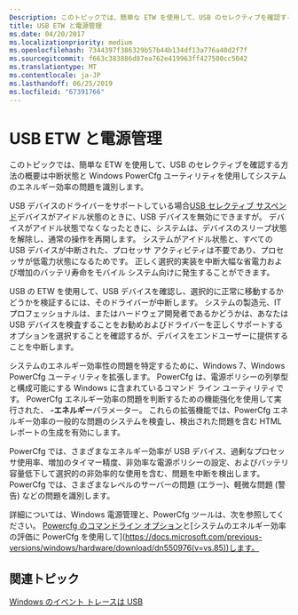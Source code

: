 ```yaml
---
Description: このトピックでは、簡単な ETW を使用して、USB のセレクティブを確認する方法の概要は中断状態と Windows PowerCfg ユーティリティを使用してシステムのエネルギー効率の問題を識別します。
title: USB ETW と電源管理
ms.date: 04/20/2017
ms.localizationpriority: medium
ms.openlocfilehash: 7344397f386329b57b44b134df13a776a40d2f7f
ms.sourcegitcommit: f663c383886d87ea762e419963ff427500cc5042
ms.translationtype: MT
ms.contentlocale: ja-JP
ms.lasthandoff: 06/25/2019
ms.locfileid: "67391766"
---
```

# <a name="usb-etw-and-power-management"></a>USB ETW と電源管理


このトピックでは、簡単な ETW を使用して、USB のセレクティブを確認する方法の概要は中断状態と Windows PowerCfg ユーティリティを使用してシステムのエネルギー効率の問題を識別します。

USB デバイスのドライバーをサポートしている場合[USB セレクティブ サスペンド](usb-selective-suspend.md)デバイスがアイドル状態のときに、USB デバイスを無効にできますが。 デバイスがアイドル状態でなくなったときに、システムは、デバイスのスリープ状態を解除し、通常の操作を再開します。 システムがアイドル状態と、すべての USB デバイスが中断された、プロセッサ アクティビティは不要であり、プロセッサが低電力状態になるためです。 正しく選択的実装を中断大幅な省電力および増加のバッテリ寿命をモバイル システム向けに発生することができます。

USB の ETW を使用して、USB デバイスを確認し、選択的に正常に移動するかどうかを検証するには、そのドライバーが中断します。 システムの製造元、IT プロフェッショナルは、またはハードウェア開発者であるかどうかは、あなたは USB デバイスを検査することをお勧めおよびドライバーを正しくサポートするオプションを選択することを確認するが、デバイスをエンドユーザーに提供することを中断します。

システムのエネルギー効率性の問題を特定するために、Windows 7、Windows PowerCfg ユーティリティを拡張します。 PowerCfg は、電源ポリシーの列挙型と構成可能にする Windows に含まれているコマンド ライン ユーティリティです。 PowerCfg エネルギー効率の問題を判断するための機能強化を使用して実行された、 **-エネルギー**パラメーター。 これらの拡張機能では、PowerCfg エネルギー効率の一般的な問題のシステムを検査し、検出された問題を含む HTML レポートの生成を有効にします。

PowerCfg では、さまざまなエネルギー効率が USB デバイス、過剰なプロセッサ使用率、増加のタイマー精度、非効率な電源ポリシーの設定、およびバッテリ容量低下して選択的の非効率的な使用を含む、問題を中断を検出します。 PowerCfg では、さまざまなレベルのサーバーの問題 (エラー)、軽微な問題 (警告) などの問題を識別します。

詳細については、Windows 電源管理と、PowerCfg ツールは、次を参照してください。 [Powercfg のコマンドライン オプション](https://docs.microsoft.com/previous-versions/windows/it-pro/windows-vista/cc748940(v=ws.10))と[システムのエネルギー効率の評価に PowerCfg を使用して](https://docs.microsoft.com/previous-versions/windows/hardware/download/dn550976(v=vs.85))します。

## <a name="related-topics"></a>関連トピック
[Windows のイベント トレースは USB](usb-event-tracing-for-windows.md)  



